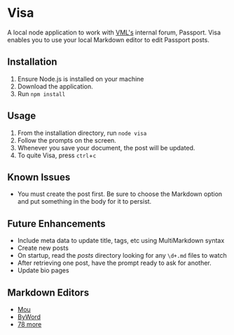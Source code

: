 # Visa

A local node application to work with [VML's](http://www.vml.com) internal forum, Passport. Visa enables you to use your local Markdown editor to edit Passport posts.

## Installation

1. Ensure Node.js is installed on your machine
2. Download the application.
3. Run `npm install`

## Usage

1. From the installation directory, run `node visa`
2. Follow the prompts on the screen.
3. Whenever you save your document, the post will be updated.
4. To quite Visa, press `ctrl`+`c`

## Known Issues

+ You must create the post first. Be sure to choose the Markdown option and put something in the body for it to persist.


## Future Enhancements

+ Include meta data to update title, tags, etc using MultiMarkdown syntax
+ Create new posts
+ On startup, read the *posts* directory looking for any `\d+.md` files to watch
+ After retrieving one post, have the prompt ready to ask for another.
+ Update bio pages

## Markdown Editors

+ [Mou](http://mouapp.com/)
+ [ByWord](http://bywordapp.com/)
+ [78 more](http://mashable.com/2013/06/24/markdown-tools/)
